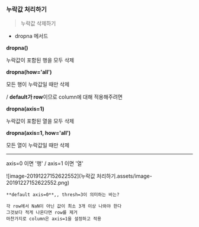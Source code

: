 ### 누락값 처리하기

> 누락값 삭제하기

- dropna 메서드

**dropna()**

누락값이 포함된 행을 모두 삭제

**dropna(how='all')**

모든 행이 누락값일 때만 삭제



/ **default가 row**이므로 column에 대해 적용해주려면

**dropna(axis=1)**

누락값이 포함된 열을 모두 삭제

**dropna(axis=1, how='all')**

모든 열이 누락값일 때만 삭제

___


axis=0 이면 '행' / axis=1 이면 '열'

![image-20191227152622552](누락값 처리하기.assets/image-20191227152622552.png)



```
**default axis=0**,, thresh=3이 의미하는 바는?

각 row에서 NaN이 아닌 값이 최소 3개 이상 나와야 한다
그것보다 적게 나온다면 row를 제거
마찬가지로 column은 axis=1을 설정하고 적용
```